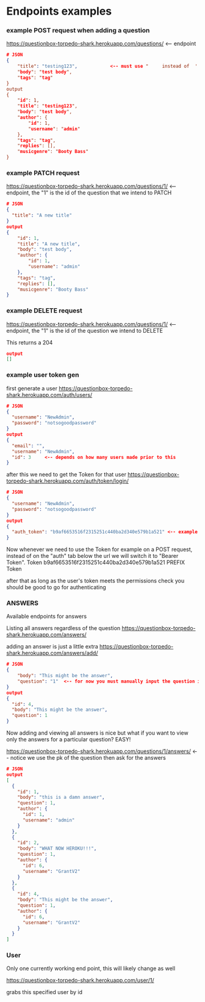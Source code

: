 # Endpoints examples

### example POST request when adding a question

https://questionbox-torpedo-shark.herokuapp.com/questions/  <-- endpoint

```JSON
# JSON
{
    "title": "testing123",            <-- must use "     instead of  '   if not the last line, needs a comma
    "body": "test body",
    "tags": "tag"
}
output
{
    "id": 1,
    "title": "testing123",
    "body": "test body",
    "author": {
        "id": 1,
        "username": "admin"
    },
    "tags": "tag",
    "replies": [],
    "musicgenre": "Booty Bass"
}
```



### example PATCH request

https://questionbox-torpedo-shark.herokuapp.com/questions/1/  <-- endpoint, the "1" is the id of the question that we intend to PATCH

```JSON
# JSON
{
  "title": "A new title"
}
output
{
    "id": 1,
    "title": "A new title",
    "body": "test body",
    "author": {
        "id": 1,
        "username": "admin"
    },
    "tags": "tag",
    "replies": [],
    "musicgenre": "Booty Bass"
}
```



### example DELETE request

https://questionbox-torpedo-shark.herokuapp.com/questions/1/  <-- endpoint, the "1" is the id of the question we intend to DELETE

This returns a 204

```JSON
output
[]
```

### example user token gen

first generate a user
https://questionbox-torpedo-shark.herokuapp.com/auth/users/

```JSON
# JSON
{
  "username": "NewAdmin",
  "password": "notsogoodpassword"
}
output
{
  "email": "",
  "username": "NewAdmin",
  "id": 3     <-- depends on how many users made prior to this
}
```

after this we need to get the Token for that user
https://questionbox-torpedo-shark.herokuapp.com/auth/token/login/

```JSON
# JSON
{
  "username": "NewAdmin",
  "password": "notsogoodpassword"
}
output
{
  "auth_token": "b9af6653516f2315251c440ba2d340e579b1a521" <-- example Token
}
```

Now whenever we need to use the Token for example on a POST request, instead of on the "auth" tab below the url we will switch it to "Bearer Token".
Token     b9af6653516f2315251c440ba2d340e579b1a521
PREFIX   Token

after that as long as the user's token meets the permissions check you should be good to go for authenticating

### ANSWERS

Available endpoints for answers

Listing all answers regardless of the question
https://questionbox-torpedo-shark.herokuapp.com/answers/

adding an answer is just a little extra
https://questionbox-torpedo-shark.herokuapp.com/answers/add/ 

```JSON
# JSON
{
	"body": "This might be the answer",
	"question": "1"  <-- for now you must manually input the question id
}
output
{
  "id": 4,
  "body": "This might be the answer",
  "question": 1
}
```

Now adding and viewing all answers is nice but what if you want to view only the answers for a particular question? EASY!

https://questionbox-torpedo-shark.herokuapp.com/questions/1/answers/  <-- notice we use  the pk of the question then ask for the answers 

```JSON
# JSON
output
[
  {
    "id": 1,
    "body": "this is a damn answer",
    "question": 1,
    "author": {
      "id": 1,
      "username": "admin"
    }
  },
  {
    "id": 2,
    "body": "WHAT NOW HEROKU!!!",
    "question": 1,
    "author": {
      "id": 6,
      "username": "GrantV2"
    }
  },
  {
    "id": 4,
    "body": "This might be the answer",
    "question": 1,
    "author": {
      "id": 6,
      "username": "GrantV2"
    }
  }
]
```

### User

Only one currently working end point, this will likely change as well

https://questionbox-torpedo-shark.herokuapp.com/user/1/

grabs this specified user by id

